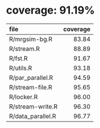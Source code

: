 # coverage: 91.19%

|file              | coverage|
|:-----------------|--------:|
|R/mrgsim-bg.R     |    83.84|
|R/stream.R        |    88.89|
|R/fst.R           |    91.67|
|R/utils.R         |    93.18|
|R/par_parallel.R  |    94.59|
|R/stream-file.R   |    95.65|
|R/locker.R        |    96.00|
|R/stream-write.R  |    96.30|
|R/data_parallel.R |    96.77|
